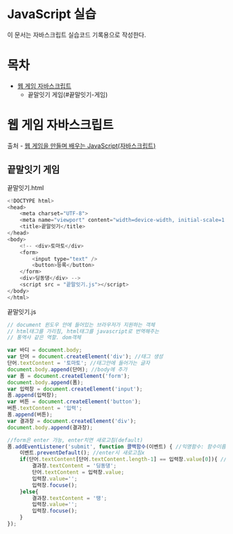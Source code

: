 # JavaScript 실습
이 문서는 자바스크립트 실습코드 기록용으로 작성한다.

# 목차
* [웹 게임 자바스크립트](#웹-게임-자바스크립트)
  * 끝말잇기 게임(#끝말잇기-게임)

# 웹 게임 자바스크립트
출처 - [웹 게임을 만들며 배우는 JavaScript(자바스크립트)](http://bitly.kr/5yc1u9zX5)  
## 끝말잇기 게임
끝말잇기.html
```javascript
<!DOCTYPE html>
<head>
    <meta charset="UTF-8">
    <meta name="viewport" content="width=device-width, initial-scale=1.0">
    <title>끝말잇기</title>
</head>
<body>
    <!-- <div>토마토</div>
    <form>
        <input type="text" />
        <button>등록</button>
    </form>
    <div>딩동댕</div> -->
    <script src = "끝말잇기.js"></script>
</body>
</html>
```

끝말잇기.js
```javascript
// document 윈도우 안에 들어있는 브라우저가 지원하는 객체
// html태그를 가리침, html태그를 javascript로 번역해주는
// 통역사 같은 역할. dom객체

var 바디 = document.body;
var 단어 = document.createElement('div'); //태그 생성
단어.textContent = '토마토'; //태그안에 들어가는 글자
document.body.append(단어); //body에 추가
var 폼 = document.createElement('form');
document.body.append(폼);
var 입력창 = document.createElement('input');
폼.append(입력창);
var 버튼 = document.createElement('button');
버튼.textContent = '입력';
폼.append(버튼);
var 결과창 = document.createElement('div');
document.body.append(결과창);

//form은 enter 가능, enter치면 새로고침(default)
폼.addEventListener('submit', function 콜백함수(이벤트) { //익명함수: 함수이름x
    이벤트.preventDefault(); //enter시 새로고침x
    if(단어.textContent[단어.textContent.length-1] == 입력창.value[0]){ //입력착.value = 초밥
        결과창.textContent = '딩동댕';
        단어.textContent = 입력창.value;
        입력창.value='';
        입력창.focuse();
    }else{
        결과창.textContent = '땡';
        입력창.value='';
        입력창.focuse();
    }
});
```
